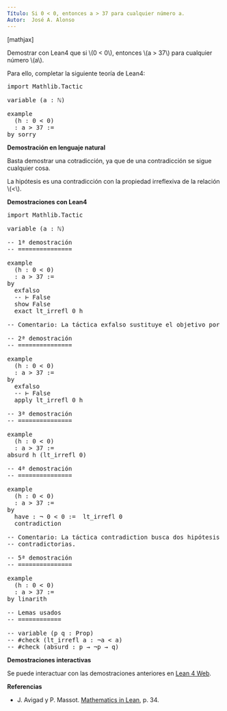 ```yaml
---
Título: Si 0 < 0, entonces a > 37 para cualquier número a.
Autor:  José A. Alonso
---
```


[mathjax]

Demostrar con Lean4 que si \\(0 < 0\\), entonces \\(a > 37\\) para cualquier número \\(a\\).

Para ello, completar la siguiente teoría de Lean4:

<pre lang="lean">
import Mathlib.Tactic

variable (a : ℕ)

example
  (h : 0 < 0)
  : a > 37 :=
by sorry
</pre>
<!--more-->

<b>Demostración en lenguaje natural</b>

Basta demostrar una cotradicción, ya que de una contradicción se sigue cualquier cosa.

La hipótesis es una contradicción con la propiedad irreflexiva de la
relación \\(<\\).

<b>Demostraciones con Lean4</b>

<pre lang="lean">
import Mathlib.Tactic

variable (a : ℕ)

-- 1ª demostración
-- ===============

example
  (h : 0 < 0)
  : a > 37 :=
by
  exfalso
  -- ⊢ False
  show False
  exact lt_irrefl 0 h

-- Comentario: La táctica exfalso sustituye el objetivo por false.

-- 2ª demostración
-- ===============

example
  (h : 0 < 0)
  : a > 37 :=
by
  exfalso
  -- ⊢ False
  apply lt_irrefl 0 h

-- 3ª demostración
-- ===============

example
  (h : 0 < 0)
  : a > 37 :=
absurd h (lt_irrefl 0)

-- 4ª demostración
-- ===============

example
  (h : 0 < 0)
  : a > 37 :=
by
  have : ¬ 0 < 0 :=  lt_irrefl 0
  contradiction

-- Comentario: La táctica contradiction busca dos hipótesis
-- contradictorias.

-- 5ª demostración
-- ===============

example
  (h : 0 < 0)
  : a > 37 :=
by linarith

-- Lemas usados
-- ============

-- variable (p q : Prop)
-- #check (lt_irrefl a : ¬a < a)
-- #check (absurd : p → ¬p → q)
</pre>

<b>Demostraciones interactivas</b>

Se puede interactuar con las demostraciones anteriores en <a href="https://live.lean-lang.org/#url=https://raw.githubusercontent.com/jaalonso/Calculemus2/main/src/Principio_de_explosion.lean" rel="noopener noreferrer" target="_blank">Lean 4 Web</a>.

<b>Referencias</b>

<ul>
<li> J. Avigad y P. Massot. <a href="https://bit.ly/3U4UjBk">Mathematics in Lean</a>, p. 34.</li>
</ul>
